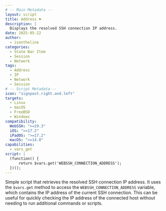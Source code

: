 ```yaml
---
# -- Main Metadata --
layout: script
title: Address ⚑
description: |
  Displays the resolved SSH connection IP address.
date: 2025-05-22
author: 
  - isontheline
categories:
  - State Bar Item
  - Session
  - Network
tags:
  - Address
  - IP
  - Network
  - Session
# -- Script Metadata --
icon: "signpost.right.and.left"
targets:
  - Linux
  - macOS
  - FreeBSD
  - Windows
compatibility:
  WebSSH: ">=29.3"
  iOS: ">=17.2"
  iPadOS: ">=17.2"
  macOS: ">=14.0"
capabilities:
  - vars_get
script: |
  (function() {
      return $vars.get('WEBSSH_CONNECTION_ADDRESS');
  })();
---
```


Simple script that retrieves the resolved SSH connection IP address. It uses the `$vars.get` method to access the `WEBSSH_CONNECTION_ADDRESS` variable, which contains the IP address of the current SSH connection. This can be useful for quickly checking the IP address of the connected host without needing to run additional commands or scripts.
